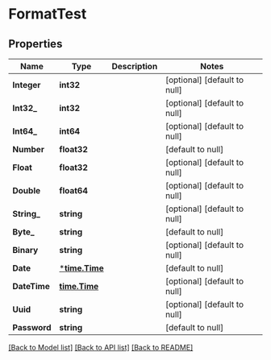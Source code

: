 # FormatTest

## Properties
Name | Type | Description | Notes
------------ | ------------- | ------------- | -------------
**Integer** | **int32** |  | [optional] [default to null]
**Int32_** | **int32** |  | [optional] [default to null]
**Int64_** | **int64** |  | [optional] [default to null]
**Number** | **float32** |  | [default to null]
**Float** | **float32** |  | [optional] [default to null]
**Double** | **float64** |  | [optional] [default to null]
**String_** | **string** |  | [optional] [default to null]
**Byte_** | **string** |  | [default to null]
**Binary** | **string** |  | [optional] [default to null]
**Date** | [***time.Time**](time.Time.md) |  | [default to null]
**DateTime** | [**time.Time**](time.Time.md) |  | [optional] [default to null]
**Uuid** | **string** |  | [optional] [default to null]
**Password** | **string** |  | [default to null]

[[Back to Model list]](../README.md#documentation-for-models) [[Back to API list]](../README.md#documentation-for-api-endpoints) [[Back to README]](../README.md)



